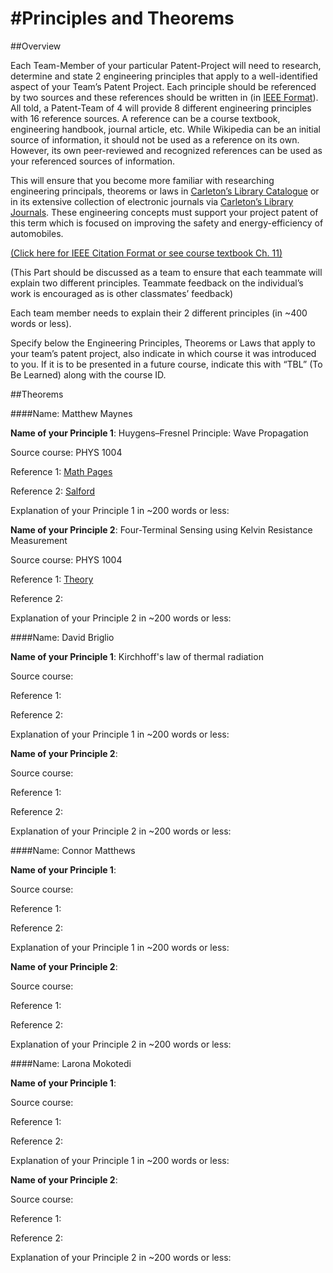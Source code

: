 #Principles and Theorems
=========================

##Overview

Each Team-Member of your particular Patent-Project will need to research, determine and state 2 engineering principles that apply to a well-identified aspect of your Team’s Patent Project.  Each principle should be referenced by two sources and these references should be written in (in [IEEE Format](http://www.ieee.org/documents/ieeecitationref.pdf)).  All told, a Patent-Team of 4 will provide 8 different engineering principles with 16 reference sources.  A reference can be a course textbook, engineering handbook, journal article, etc.  While Wikipedia can be an initial source of information, it should not be used as a reference on its own. However, its own peer-reviewed and recognized references can be used as your referenced sources of information.This will ensure that you become more familiar with researching engineering principals, theorems or laws in [Carleton’s Library Catalogue](http://catalogue.library.carleton.ca/) or in its extensive collection of electronic journals via [Carleton’s Library Journals](http://www.library.carleton.ca/find/journal-articles).  These engineering concepts must support your project patent of this term which is focused on improving the safety and energy-efficiency of automobiles.
[(Click here for IEEE Citation Format or see course textbook Ch. 11)](http://www.ieee.org/documents/ieeecitationref.pdf)
(This Part should be discussed as a team to ensure that each teammate will explain two different principles. Teammate feedback on the individual’s work is encouraged as is other classmates’ feedback)
Each team member needs to explain their 2 different principles (in ~400 words or less).  Specify below the Engineering Principles, Theorems or Laws that apply to your team’s patent project, also indicate in which course it was introduced to you.  If it is to be presented in a future course, indicate this with “TBL” (To Be Learned) along with the course ID. 

##Theorems

####Name: Matthew Maynes**Name of your Principle 1**: Huygens–Fresnel Principle: Wave Propagation Source course:  PHYS 1004
Reference 1: [Math Pages](http://www.mathpages.com/home/kmath242/kmath242.htm)
                                                              Reference 2: [Salford](http://www.acoustics.salford.ac.uk/feschools/waves/propagation.php)
Explanation of your Principle 1 in ~200 words or less:**Name of your Principle 2**: Four-Terminal Sensing using Kelvin Resistance Measurement
 Source course: PHYS 1004
Reference 1: [Theory](http://www.allaboutcircuits.com/vol_1/chpt_8/9.html)
                                                              Reference 2:
Explanation of your Principle 2 in ~200 words or less:


####Name: David Briglio**Name of your Principle 1**:	Kirchhoff's law of thermal radiation
 Source course:  
Reference 1:   
                                                              Reference 2:
Explanation of your Principle 1 in ~200 words or less:**Name of your Principle 2**:
 Source course:  
Reference 1:   
                                                              Reference 2:
Explanation of your Principle 2 in ~200 words or less:
####Name: Connor Matthews**Name of your Principle 1**:
 Source course:  
Reference 1:   
                                                              Reference 2:
Explanation of your Principle 1 in ~200 words or less:**Name of your Principle 2**:
 Source course:  
Reference 1:   
                                                              Reference 2:
Explanation of your Principle 2 in ~200 words or less:
####Name: Larona Mokotedi**Name of your Principle 1**:
 Source course:  
Reference 1:   
                                                              Reference 2:
Explanation of your Principle 1 in ~200 words or less:**Name of your Principle 2**:
 Source course:  
Reference 1:   
                                                              Reference 2:
Explanation of your Principle 2 in ~200 words or less: